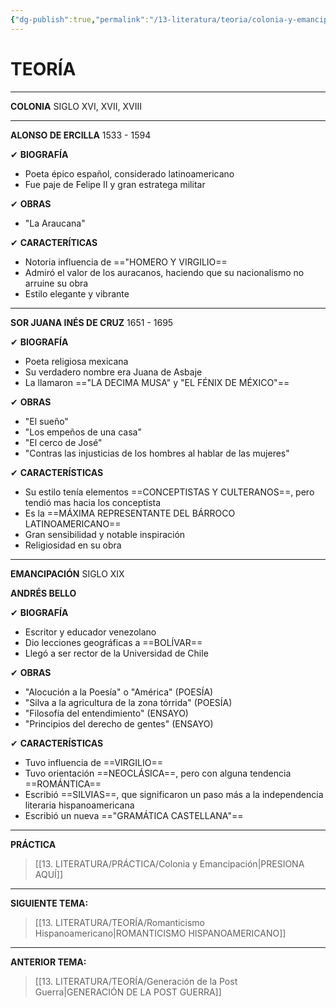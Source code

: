 ```yaml
---
{"dg-publish":true,"permalink":"/13-literatura/teoria/colonia-y-emancipacion/","tags":["Literatura","Teoría"]}
---
```


# TEORÍA
---
**COLONIA**
SIGLO XVI, XVII, XVIII

---
**ALONSO DE ERCILLA**
1533 - 1594

✔ **BIOGRAFÍA**
- Poeta épico español, considerado latinoamericano
- Fue paje de Felipe II y gran estratega militar

✔ **OBRAS**
- "La Araucana"

✔ **CARACTERÍTICAS**
- Notoria influencia de =="HOMERO Y VIRGILIO==
- Admiró el valor de los auracanos, haciendo que su nacionalismo no arruine su obra
- Estilo elegante y vibrante

---
**SOR JUANA INÉS DE CRUZ**
1651 - 1695

✔ **BIOGRAFÍA**
- Poeta religiosa mexicana
- Su verdadero nombre era Juana de Asbaje
- La llamaron =="LA DECIMA MUSA" y "EL FÉNIX DE MÉXICO"==

✔ **OBRAS**
- "El sueño"
- "Los empeños de una casa"
- "El cerco de José"
- "Contras las injusticias de los hombres al hablar de las mujeres"

✔ **CARACTERÍSTICAS**
- Su estilo tenía elementos ==CONCEPTISTAS Y CULTERANOS==, pero tendió mas hacia los conceptista
- Es la ==MÁXIMA REPRESENTANTE DEL BÁRROCO LATINOAMERICANO==
- Gran sensibilidad y notable inspiración
- Religiosidad en su obra

---
**EMANCIPACIÓN**
SIGLO XIX

**ANDRÉS BELLO**

✔ **BIOGRAFÍA**
- Escritor y educador venezolano
- Dio lecciones geográficas a ==BOLÍVAR==
- Llegó a ser rector de la Universidad de Chile

✔ **OBRAS**
- "Alocución a la Poesía" o "América" (POESÍA)
- "Silva a la agricultura de la zona tórrida" (POESÍA)
- "Filosofía del entendimiento" (ENSAYO)
- "Principios del derecho de gentes" (ENSAYO)

✔ **CARACTERÍSTICAS**
- Tuvo influencia de ==VIRGILIO==
- Tuvo orientación ==NEOCLÁSICA==, pero con alguna tendencia ==ROMÁNTICA==
- Escribió ==SILVIAS==, que significaron un paso más a la independencia literaria hispanoamericana
- Escribió un nueva =="GRAMÁTICA CASTELLANA"==

---
**PRÁCTICA** 
>[[13. LITERATURA/PRÁCTICA/Colonia y Emancipación\|PRESIONA AQUÍ]]

---
**SIGUIENTE TEMA:** 
>[[13. LITERATURA/TEORÍA/Romanticismo Hispanoamericano\|ROMANTICISMO HISPANOAMERICANO]]

---
**ANTERIOR TEMA:** 
>[[13. LITERATURA/TEORÍA/Generación de la Post Guerra\|GENERACIÓN DE LA POST GUERRA]]

